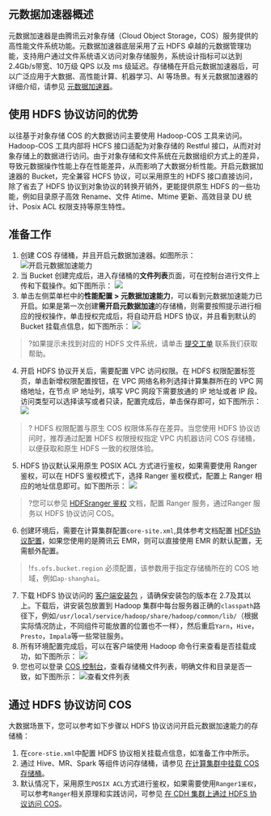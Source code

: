 
## 元数据加速器概述

元数据加速器是由腾讯云对象存储（Cloud Object Storage，COS）服务提供的高性能文件系统功能。元数据加速器底层采用了云 HDFS 卓越的元数据管理功能，支持用户通过文件系统语义访问对象存储服务，系统设计指标可以达到2.4Gb/s带宽、10万级 QPS 以及 ms 级延迟。存储桶在开启元数据加速器后，可以广泛应用于大数据、高性能计算、机器学习、AI 等场景。有关元数据加速器的详细介绍，请参见 [元数据加速器](https://cloud.tencent.com/document/product/436/56971)。

## 使用 HDFS 协议访问的优势

以往基于对象存储 COS 的大数据访问主要使用 Hadoop-COS 工具来访问。Hadoop-COS 工具内部将 HCFS 接口适配为对象存储的 Restful 接口，从而对对象存储上的数据进行访问。由于对象存储和文件系统在元数据组织方式上的差异，导致元数据操作性能上存在性能差异，从而影响了大数据分析性能。开启元数据加速器的 Bucket，完全兼容 HCFS 协议，可以采用原生的 HDFS 接口直接访问，除了省去了 HDFS 协议到对象协议的转换开销外，更能提供原生 HDFS 的一些功能，例如目录原子高效 Rename、文件 Atime、Mtime 更新、高效目录 DU 统计、Posix ACL 权限支持等原生特性。


## 准备工作

1. 创建 COS 存储桶，并且开启元数据加速器。如图所示：
![开启元数据加速能力](https://qcloudimg.tencent-cloud.cn/raw/148ce1336e35c53d3f7ef4cd95e2a35c.png)
2. 当 Bucket 创建完成后，进入存储桶的**文件列表**页面，可在控制台进行文件上传和下载操作。如下图所示：
![](https://qcloudimg.tencent-cloud.cn/raw/bc79bd567aa0c59aa1c2ad9090470247.png)
3. 单击左侧菜单栏中的**性能配置 > 元数据加速能力**，可以看到元数据加速能力已开启。如果是第一次创建**需开启元数据加速**的存储桶，则需要按照提示进行相应的授权操作，单击授权完成后，将自动开启 HDFS 协议，并且看到默认的 Bucket 挂载点信息，如下图所示：
![](https://qcloudimg.tencent-cloud.cn/raw/8911a046375d13102a5d7faf8084f931.png)
>?如果提示未找到对应的 HDFS 文件系统，请单击 [提交工单](https://console.cloud.tencent.com/workorder/category) 联系我们获取帮助。
>
4. 开启 HDFS 协议开关后，需要配置 VPC 访问权限。在 HDFS 权限配置标签页，单击新增权限配置按钮，在 VPC 网络名称列选择计算集群所在的 VPC 网络地址，在节点 IP 地址列，填写 VPC 网段下需要放通的 IP 地址或者 IP 段。访问类型可以选择读写或者只读，配置完成后，单击保存即可，如下图所示：
![](https://qcloudimg.tencent-cloud.cn/raw/b1708a946fae9c4722e1c809770ee26b.png)
>? HDFS 权限配置与原生 COS 权限体系存在差异。当您使用 HDFS 协议访问时，推荐通过配置 HDFS 权限授权指定 VPC 内机器访问 COS 存储桶，以便获取和原生 HDFS 一致的权限体验。
5. HDFS 协议默认采用原生 POSIX ACL 方式进行鉴权，如果需要使用 Ranger 鉴权，可以在 HDFS 鉴权模式下，选择 Ranger 鉴权模式，配置上 Ranger 相应的地址信息即可。如下图所示：
![](https://qcloudimg.tencent-cloud.cn/raw/c73328e1b15dba214d75a07fe3cdbc36.png)
>?您可以参见 [HDFSranger 鉴权](https://cloud.tencent.com/document/product/1105/53307) 文档，配置 Ranger 服务，通过Ranger 服务以 HDFS 协议访问 COS。
>
6. 创建环境后，需要在计算集群配置`core-site.xml`,具体参考文档配置 [HDFS协议配置](https://cloud.tencent.com/document/product/1105/36368)，如果您使用的是腾讯云  EMR，则可以直接使用 EMR 的默认配置，无需额外配置。
>!`fs.ofs.bucket.region` 必须配置，该参数用于指定存储桶所在的 COS 地域，例如`ap-shanghai`。
>
7. 下载 HDFS 协议访问的 [客户端安装包](https://github.com/tencentyun/chdfs-hadoop-plugin/tree/master/jar) ，请确保安装包的版本在 2.7及其以上。下载后，讲安装包放置到 Hadoop 集群中每台服务器正确的`classpath`路径下，例如`/usr/local/service/hadoop/share/hadoop/common/lib/`（根据实际情况防止，不同组件可能放置的位置也不一样），然后重启`Yarn`，`Hive`，`Presto`，`Impala`等一些常驻服务。
8. 所有环境配置完成后，可以在客户端使用 Hadoop 命令行来查看是否挂载成功，如下图所示：
![](https://qcloudimg.tencent-cloud.cn/raw/90264cdfe35753b95d48db5ab6675629.png)
9. 您也可以登录 [COS 控制台](https://console.cloud.tencent.com/cos)，查看存储桶文件列表，明确文件和目录是否一致，如下图所示：
![查看文件列表](https://qcloudimg.tencent-cloud.cn/raw/120bcf98091204f99e7aa868beadb217.png)

## 通过 HDFS 协议访问 COS

大数据场景下，您可以参考如下步骤以 HDFS 协议访问开启元数据加速能力的存储桶：

1. 在`core-stie.xml`中配置 HDFS 协议相关挂载点信息，如准备工作中所示。
2. 通过 Hive、MR、Spark 等组件访问存储桶，请参见 [在计算集群中挂载 COS 存储桶](https://cloud.tencent.com/document/product/436/71550)。
3. 默认情况下，采用原生`POSIX ACL`方式进行鉴权，如果需要使用`Ranger1鉴权`，可以参考`Ranger`相关原理和实践访问，可参见 [在 CDH 集群上通过 HDFS 协议访问 COS](https://cloud.tencent.com/document/product/436/71551)。


